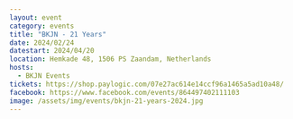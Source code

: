 ```yaml
---
layout: event
category: events
title: "BKJN - 21 Years"
date: 2024/02/24
datestart: 2024/04/20
location: Hemkade 48, 1506 PS Zaandam, Netherlands
hosts:
  - BKJN Events
tickets: https://shop.paylogic.com/07e27ac614e14ccf96a1465a5ad10a48/
facebook: https://www.facebook.com/events/864497402111103
image: /assets/img/events/bkjn-21-years-2024.jpg
---
```

